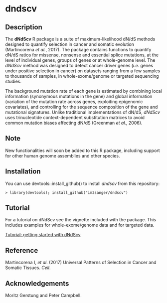 dndscv
=====

Description
---
The **dNdScv** R package is a suite of maximum-likelihood dN/dS methods designed to 
	quantify selection in cancer and somatic evolution (Martincorena *et al.*, 2017). The 
	package contains functions to quantify dN/dS ratios for missense, nonsense and 
	essential splice mutations, at the level of individual genes, groups of genes or at 
	whole-genome level. The *dNdScv* method was designed to detect cancer driver genes 
	(*i.e.* genes under positive selection in cancer) on datasets ranging from a few 
	samples to thousands of samples, in whole-exome/genome or targeted sequencing studies. 
	
The background mutation rate of each gene is estimated by combining local information 
	(synonymous mutations in the gene) and global information (variation of the mutation 
	rate across genes, exploiting epigenomic covariates), and controlling for the sequence 
	composition of the gene and mutational signatures. Unlike traditional implementations 
	of dN/dS, *dNdScv* uses trinucleotide context-dependent substitution matrices to 
	avoid common mutation biases affecting dN/dS (Greenman *et al.*, 2006).

Note
----
New functionalities will soon be added to this R package, including support for other 
human genome assemblies and other species. 

Installation
--------
You can use devtools::install_github() to install *dndscv* from this repository:

	> library(devtools); install_github("im3sanger/dndscv")

Tutorial
--------
For a tutorial on dNdScv see the vignette included with the package. This includes 
examples for whole-exome/genome data and for targeted data.

[Tutorial: getting started with dNdScv](http://htmlpreview.github.io/?http://github.com/im3sanger/dndscv/blob/master/vignettes/dNdScv.html)

Reference
----
Martincorena I, *et al*. (2017) Universal Patterns of Selection in Cancer and Somatic Tissues. *Cell*.

Acknowledgements
--------

Moritz Gerstung and Peter Campbell.